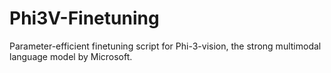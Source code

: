# Phi3V-Finetuning
Parameter-efficient finetuning script for Phi-3-vision, the strong multimodal language model by Microsoft.
